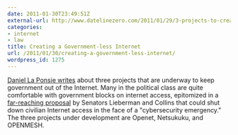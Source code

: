 ```yaml
---
date: 2011-01-30T23:49:51Z
external-url: http://www.datelinezero.com/2011/01/29/3-projects-to-create-a-government-less-internet-and-why-its-needed/
categories:
- internet
- law
title: Creating a Government-less Internet
url: /2011/01/30/creating-a-government-less-internet/
wordpress_id: 1275
---
```


<a href="http://www.datelinezero.com/2011/01/29/3-projects-to-create-a-government-less-internet-and-why-its-needed/">Daniel La Ponsie writes</a> about three projects that are underway to keep government out of the Internet. Many in the political class are quite comfortable with government blocks on internet access, epitomized in a <a href="http://www.wired.com/dangerroom/2010/06/lieberman-bill-gives-feds-emergency-powers-to-secure-civilian-net/">far-reaching proposal</a> by Senators Lieberman and Collins that could shut down civilian Internet access in the face of a "cybersecurity emergency." The three projects under development are Openet, Netsukuku, and OPENMESH.
